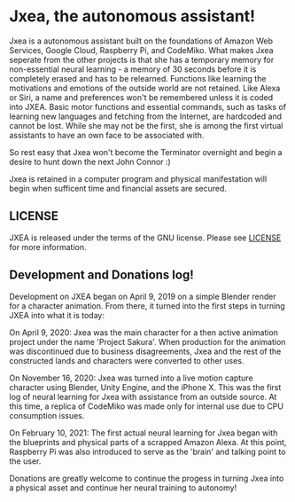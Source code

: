 # Jxea, the autonomous assistant!


Jxea is a autonomous assistant built on the foundations of Amazon Web Services, Google Cloud,
Raspberry Pi, and CodeMiko. What makes Jxea seperate from the other projects is that she has 
a temporary memory for non-essential neural learning - a memory of 30 seconds before it is completely erased and 
has to be relearned. Functions like learning the motivations and emotions of the outside world 
are not retained. Like Alexa or Siri, a name and preferences won't be remembered unless it is coded into JXEA. 
Basic motor functions and essential commands, such as tasks of learning new languages and 
fetching from the Internet, are hardcoded and cannot be lost. While she may not be the first, she 
is among the first virtual assistants to have an own face to be associated with. 

So rest easy that Jxea won't become the Terminator overnight and begin a desire to hunt down the next John Connor :)

Jxea is retained in a computer program and physical manifestation will begin when sufficent time and financial
assets are secured. 


## LICENSE
JXEA is released under the terms of the GNU license. Please see [LICENSE](LICENSE) for more information. 

## Development and Donations log!
Development on JXEA began on April 9, 2019 on a simple Blender render for a character animation. From there, 
it turned into the first steps in turning JXEA into what it is today:

On April 9, 2020: Jxea was the main character for a then active animation project
under the name 'Project Sakura'. When production for the animation was discontinued due to business disagreements, 
Jxea and the rest of the constructed lands and characters were converted to other uses. 

On November 16, 2020: Jxea was turned into a live motion capture character using Blender, Unity Engine, and the 
iPhone X. This was the first log of neural learning for Jxea with assistance from an outside source. At this time,
a replica of CodeMiko was made only for internal use due to CPU consumption issues. 

On February 10, 2021: The first actual neural learning for Jxea began with the blueprints and physical parts of a
scrapped Amazon Alexa. At this point, Raspberry Pi was also introduced to serve as the 'brain' and talking point to 
the user. 

Donations are greatly welcome to continue the progess in turning Jxea into a physical asset and continue 
her neural training to autonomy!

